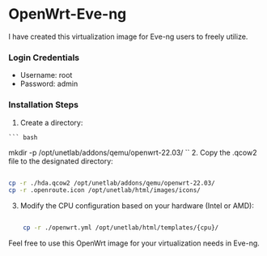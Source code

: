 # OpenWrt-Eve-ng

I have created this virtualization image for Eve-ng users to freely utilize.
### Login Credentials

  *  Username: root </br>
  *  Password: admin

### Installation Steps

 1.   Create a directory:

    ``` bash

mkdir -p /opt/unetlab/addons/qemu/openwrt-22.03/
``
2. Copy the .qcow2 file to the designated directory:

``` bash

cp -r ./hda.qcow2 /opt/unetlab/addons/qemu/openwrt-22.03/
cp -r .openroute.icon /opt/unetlab/html/images/icons/
```

3. Modify the CPU configuration based on your hardware (Intel or AMD):

``` bash

    cp -r ./openwrt.yml /opt/unetlab/html/templates/{cpu}/
```
Feel free to use this OpenWrt image for your virtualization needs in Eve-ng.
